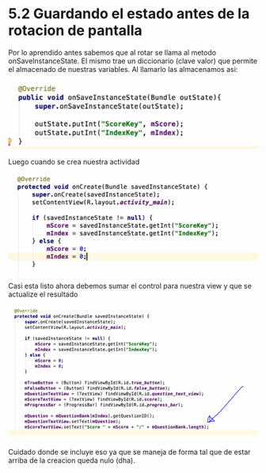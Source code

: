 # 5.2 Guardando el estado antes de la rotacion de pantalla

Por lo aprendido antes sabemos que al rotar se llama al metodo  onSaveInstanceState. El mismo trae un diccionario \(clave valor\) que permite el almacenado de nuestras variables. Al llamarlo las almacenamos asi:

![](../../.gitbook/assets/imagen%20%28856%29.png)

Luego cuando se crea nuestra actividad

![](../../.gitbook/assets/imagen%20%28865%29.png)

Casi esta listo ahora debemos sumar el control para nuestra view y que se actualize el resultado

![](../../.gitbook/assets/imagen%20%28852%29.png)

Cuidado donde se incluye eso ya que se maneja de forma tal que de estar arriba de la creacion queda nulo \(dha\).

